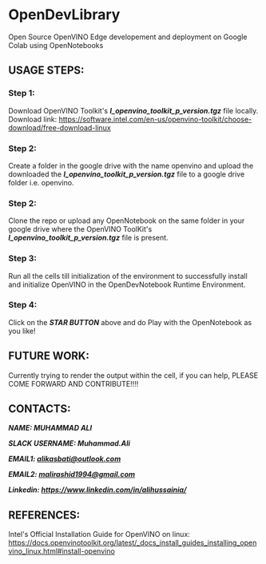 # OpenDevLibrary
Open Source OpenVINO  Edge developement and deployment on Google Colab using OpenNotebooks

## USAGE STEPS:

### Step 1: 
Download OpenVINO Toolkit's ***l_openvino_toolkit_p_version.tgz*** file locally.
Download link: https://software.intel.com/en-us/openvino-toolkit/choose-download/free-download-linux

### Step 2:
Create a folder in the google drive with the name openvino and upload the downloaded the ***l_openvino_toolkit_p_version.tgz*** file to a google drive folder i.e. openvino. 

### Step 2: 
Clone the repo or upload any OpenNotebook on the same folder in your google drive where the OpenVINO ToolKit's ***l_openvino_toolkit_p_version.tgz*** file is present.

### Step 3: 
Run all the cells till initialization of the environment to successfully install and initialize OpenVINO in the OpenDevNotebook Runtime Environment.

### Step 4: 
Click on the ***STAR BUTTON*** above and do Play with the OpenNotebook as you like!

## FUTURE WORK:

Currently trying to render the output within the cell, if you can help, PLEASE COME FORWARD AND CONTRIBUTE!!!!

## CONTACTS:

***NAME: MUHAMMAD ALI***

***SLACK USERNAME: Muhammad.Ali***

***EMAIL1: alikasbati@outlook.com***

***EMAIL2: malirashid1994@gmail.com***

***Linkedin: https://www.linkedin.com/in/alihussainia/*** 

## REFERENCES:
Intel's Official Installation Guide for OpenVINO on linux: https://docs.openvinotoolkit.org/latest/_docs_install_guides_installing_openvino_linux.html#install-openvino

